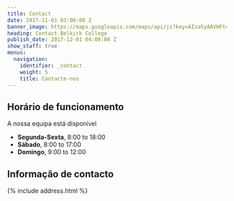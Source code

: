 ```yaml
---
title: Contact
date: 2017-11-01 03:00:00 Z
banner_image: https://maps.googleapis.com/maps/api/js?key=AIzaSyAAVHFte3vDXarnd_khsf_kRLAfiTjpYSo&sensor=false
heading: Contact Belkirk College
publish_date: 2017-12-01 04:00:00 Z
show_staff: true
menus:
  navigation:
    identifier: _contact
    weight: 5
    title: Contacte-nos
---
```


## Horário de funcionamento
A nossa equipa está disponível

- **Segunda-Sexta**, 8:00 to 18:00
- **Sábado**, 8:00 to 17:00
- **Domingo**, 9:00 to 12:00

## Informação de contacto
{% include address.html %}
